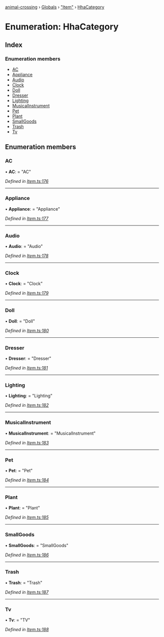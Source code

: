 [animal-crossing](../README.md) › [Globals](../globals.md) › ["Item"](../modules/_item_.md) › [HhaCategory](_item_.hhacategory.md)

# Enumeration: HhaCategory

## Index

### Enumeration members

* [AC](_item_.hhacategory.md#ac)
* [Appliance](_item_.hhacategory.md#appliance)
* [Audio](_item_.hhacategory.md#audio)
* [Clock](_item_.hhacategory.md#clock)
* [Doll](_item_.hhacategory.md#doll)
* [Dresser](_item_.hhacategory.md#dresser)
* [Lighting](_item_.hhacategory.md#lighting)
* [MusicalInstrument](_item_.hhacategory.md#musicalinstrument)
* [Pet](_item_.hhacategory.md#pet)
* [Plant](_item_.hhacategory.md#plant)
* [SmallGoods](_item_.hhacategory.md#smallgoods)
* [Trash](_item_.hhacategory.md#trash)
* [Tv](_item_.hhacategory.md#tv)

## Enumeration members

###  AC

• **AC**: = "AC"

*Defined in [Item.ts:176](https://github.com/Norviah/animal-crossing/blob/e332c53/module/types/Item.ts#L176)*

___

###  Appliance

• **Appliance**: = "Appliance"

*Defined in [Item.ts:177](https://github.com/Norviah/animal-crossing/blob/e332c53/module/types/Item.ts#L177)*

___

###  Audio

• **Audio**: = "Audio"

*Defined in [Item.ts:178](https://github.com/Norviah/animal-crossing/blob/e332c53/module/types/Item.ts#L178)*

___

###  Clock

• **Clock**: = "Clock"

*Defined in [Item.ts:179](https://github.com/Norviah/animal-crossing/blob/e332c53/module/types/Item.ts#L179)*

___

###  Doll

• **Doll**: = "Doll"

*Defined in [Item.ts:180](https://github.com/Norviah/animal-crossing/blob/e332c53/module/types/Item.ts#L180)*

___

###  Dresser

• **Dresser**: = "Dresser"

*Defined in [Item.ts:181](https://github.com/Norviah/animal-crossing/blob/e332c53/module/types/Item.ts#L181)*

___

###  Lighting

• **Lighting**: = "Lighting"

*Defined in [Item.ts:182](https://github.com/Norviah/animal-crossing/blob/e332c53/module/types/Item.ts#L182)*

___

###  MusicalInstrument

• **MusicalInstrument**: = "MusicalInstrument"

*Defined in [Item.ts:183](https://github.com/Norviah/animal-crossing/blob/e332c53/module/types/Item.ts#L183)*

___

###  Pet

• **Pet**: = "Pet"

*Defined in [Item.ts:184](https://github.com/Norviah/animal-crossing/blob/e332c53/module/types/Item.ts#L184)*

___

###  Plant

• **Plant**: = "Plant"

*Defined in [Item.ts:185](https://github.com/Norviah/animal-crossing/blob/e332c53/module/types/Item.ts#L185)*

___

###  SmallGoods

• **SmallGoods**: = "SmallGoods"

*Defined in [Item.ts:186](https://github.com/Norviah/animal-crossing/blob/e332c53/module/types/Item.ts#L186)*

___

###  Trash

• **Trash**: = "Trash"

*Defined in [Item.ts:187](https://github.com/Norviah/animal-crossing/blob/e332c53/module/types/Item.ts#L187)*

___

###  Tv

• **Tv**: = "TV"

*Defined in [Item.ts:188](https://github.com/Norviah/animal-crossing/blob/e332c53/module/types/Item.ts#L188)*
